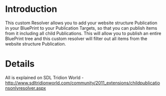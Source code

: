 # Introduction #

This custom Resolver allows you to add your website structure Publication in your BluePrint to your Publication Targets, so that you can publish items from it including all child Publications.
This will allow you to publish an entire BluePrint tree and this custom resolver will filter out all items from the website structure Publication.


# Details #

All is explained on SDL Tridion World - http://www.sdltridionworld.com/community/2011_extensions/childpublicationsonlyresolver.aspx